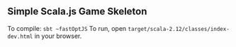 Simple Scala.js Game Skeleton
-----------------------------

To compile: `sbt ~fastOptJS`
To run, open `target/scala-2.12/classes/index-dev.html` in your browser.